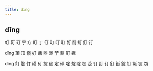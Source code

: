 ```yaml
---
title: ding
---
```


## dīng
帄
靪
玎
甼
疔
盯
丁
仃
町
叮
耵
奵
酊
虰
釘
钉



dǐng
頂
顶
嵿
奵
鼑
鼎
濎
艼
薡
酊
鐤






dìng
飣
腚
忊
磸
矴
掟
碇
定
碠
啶
蝊
聢
椗
萣
饤
訂
订
釘
鋌
錠
钉
铤
锭
顁
